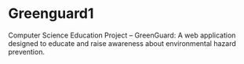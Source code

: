 # Greenguard1
Computer Science Education Project – GreenGuard: A web application designed to educate and raise awareness about environmental hazard prevention.
